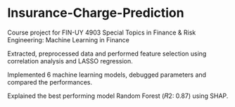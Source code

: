 # Insurance-Charge-Prediction
Course project for FIN-UY 4903 Special Topics in Finance &amp; Risk Engineering: Machine Learning in Finance

Extracted, preprocessed data and performed feature selection using correlation analysis and LASSO regression.

Implemented 6 machine learning models, debugged parameters and compared the performances.

Explained the best performing model Random Forest (𝑅2: 0.87) using SHAP.
